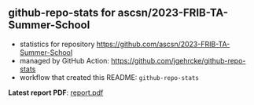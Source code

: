 ## github-repo-stats for ascsn/2023-FRIB-TA-Summer-School

- statistics for repository https://github.com/ascsn/2023-FRIB-TA-Summer-School
- managed by GitHub Action: https://github.com/jgehrcke/github-repo-stats
- workflow that created this README: `github-repo-stats`

**Latest report PDF**: [report.pdf](https://github.com/ascsn/2023-FRIB-TA-Summer-School/raw/github-repo-stats/ascsn/2023-FRIB-TA-Summer-School/latest-report/report.pdf)

